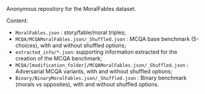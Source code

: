 Anonymous repository for the MoralFables dataset.

Content:
- `MoralFables.json` : story/fable/moral triples;
- `MCQA/MCQAMoralFables.json/_Shuffled.json` : MCQA base benchmark (5-choices), with and without shuffled options;
- `extracted_info/*.json`: supporting information extracted for the creation of the MCQA benchmark;
- `MCQA/[modification_folder]/MCQAMoralFables.json/_Shuffled.json` : Adversarial MCQA variants, with and without shuffled options;
- `Binary/BinaryMoralFables.json/_Shuffled.json` : Binary benchmark (morals vs opposites), with and without shuffled options.
